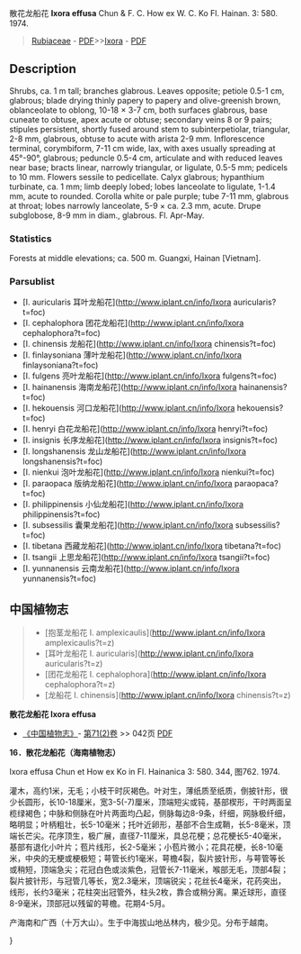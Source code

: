 散花龙船花 **Ixora effusa** Chun & F. C. How ex W. C. Ko Fl. Hainan. 3: 580. 1974.

> [Rubiaceae](http://www.iplant.cn/info/Rubiaceae?t=foc) - [PDF](http://www.iplant.cn/foc/pdf/Rubiaceae.pdf)>>[Ixora](http://www.iplant.cn/info/Ixora?t=foc) - [PDF](http://www.iplant.cn/foc/pdf/Ixora.pdf)

## Description

Shrubs, ca. 1 m tall; branches glabrous. Leaves opposite; petiole 0.5-1 cm, glabrous; blade drying thinly papery to papery and olive-greenish brown, oblanceolate to oblong, 10-18 × 3-7 cm, both surfaces glabrous, base cuneate to obtuse, apex acute or obtuse; secondary veins 8 or 9 pairs; stipules persistent, shortly fused around stem to subinterpetiolar, triangular, 2-8 mm, glabrous, obtuse to acute with arista 2-9 mm. Inflorescence terminal, corymbiform, 7-11 cm wide, lax, with axes usually spreading at 45°-90°, glabrous; peduncle 0.5-4 cm, articulate and with reduced leaves near base; bracts linear, narrowly triangular, or ligulate, 0.5-5 mm; pedicels to 10 mm. Flowers sessile to pedicellate. Calyx glabrous; hypanthium turbinate, ca. 1 mm; limb deeply lobed; lobes lanceolate to ligulate, 1-1.4 mm, acute to rounded. Corolla white or pale purple; tube 7-11 mm, glabrous at throat; lobes narrowly lanceolate, 5-9 × ca. 2.3 mm, acute. Drupe subglobose, 8-9 mm in diam., glabrous. Fl. Apr-May.

### Statistics
Forests at middle elevations; ca. 500 m. Guangxi, Hainan [Vietnam].



### Parsublist

* [I.  auricularis  耳叶龙船花](http://www.iplant.cn/info/Ixora auricularis?t=foc)
* [I.  cephalophora  团花龙船花](http://www.iplant.cn/info/Ixora cephalophora?t=foc)
* [I.  chinensis  龙船花](http://www.iplant.cn/info/Ixora chinensis?t=foc)
* [I.  finlaysoniana  薄叶龙船花](http://www.iplant.cn/info/Ixora finlaysoniana?t=foc)
* [I.  fulgens  亮叶龙船花](http://www.iplant.cn/info/Ixora fulgens?t=foc)
* [I.  hainanensis  海南龙船花](http://www.iplant.cn/info/Ixora hainanensis?t=foc)
* [I.  hekouensis  河口龙船花](http://www.iplant.cn/info/Ixora hekouensis?t=foc)
* [I.  henryi  白花龙船花](http://www.iplant.cn/info/Ixora henryi?t=foc)
* [I.  insignis  长序龙船花](http://www.iplant.cn/info/Ixora insignis?t=foc)
* [I.  longshanensis  龙山龙船花](http://www.iplant.cn/info/Ixora longshanensis?t=foc)
* [I.  nienkui  泡叶龙船花](http://www.iplant.cn/info/Ixora nienkui?t=foc)
* [I.  paraopaca  版纳龙船花](http://www.iplant.cn/info/Ixora paraopaca?t=foc)
* [I.  philippinensis  小仙龙船花](http://www.iplant.cn/info/Ixora philippinensis?t=foc)
* [I.  subsessilis  囊果龙船花](http://www.iplant.cn/info/Ixora subsessilis?t=foc)
* [I.  tibetana  西藏龙船花](http://www.iplant.cn/info/Ixora tibetana?t=foc)
* [I.  tsangii  上思龙船花](http://www.iplant.cn/info/Ixora tsangii?t=foc)
* [I.  yunnanensis  云南龙船花](http://www.iplant.cn/info/Ixora yunnanensis?t=foc)


## 中国植物志

> * [抱茎龙船花  I.  amplexicaulis](http://www.iplant.cn/info/Ixora amplexicaulis?t=z)
> * [耳叶龙船花  I.  auricularis](http://www.iplant.cn/info/Ixora auricularis?t=z)
> * [团花龙船花  I.  cephalophora](http://www.iplant.cn/info/Ixora cephalophora?t=z)
> * [龙船花  I.  chinensis](http://www.iplant.cn/info/Ixora chinensis?t=z)


**散花龙船花 Ixora effusa**

* [《中国植物志》](http://www.iplant.cn/frps)- [第71(2)卷](http://www.iplant.cn/frps/vol/71(2)) >> 042页 [PDF](http://www.iplant.cn/frps/pdf/71(2)/042.PDF)


**16．散花龙船花（海南植物志）**

Ixora effusa Chun et How ex Ko in Fl. Hainanica 3: 580. 344, 图762. 1974.

灌木，高约1米，无毛；小枝干时灰褐色。叶对生，薄纸质至纸质，倒披针形，很少长圆形，长10-18厘米，宽3-5(-7)厘米，顶端短尖或钝，基部楔形，干时两面呈榄绿褐色；中脉和侧脉在叶片两面均凸起，侧脉每边8-9条，纤细，网脉极纤细，略明显；叶柄粗壮，长5-10毫米；托叶近卵形，基部不合生成鞘，长5-8毫米，顶端长芒尖。花序顶生，极广展，直径7-11厘米，具总花梗；总花梗长5-40毫米，基部有退化小叶片；苞片线形，长2-5毫米；小苞片微小；花具花梗，长8-10毫米，中央的无梗或梗极短；萼管长约1毫米，萼檐4裂，裂片披针形，与萼管等长或稍短，顶端急尖；花冠白色或淡紫色，冠管长7-11毫米，喉部无毛，顶部4裂；裂片披针形，与冠管几等长，宽2.3毫米，顶端锐尖；花丝长4毫米，花药突出，线形，长约3毫米；花柱突出冠管外，柱头2枚，靠合或稍分离。果近球形，直径8-9毫米，顶部冠以残留的萼檐。花期4-5月。

产海南和广西（十万大山）。生于中海拔山地丛林内，极少见。分布于越南。



}